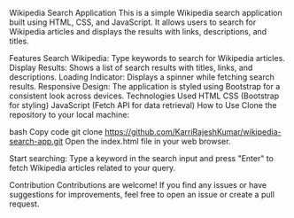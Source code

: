 Wikipedia Search Application
This is a simple Wikipedia search application built using HTML, CSS, and JavaScript. It allows users to search for Wikipedia articles and displays the results with links, descriptions, and titles.

Features
Search Wikipedia: Type keywords to search for Wikipedia articles.
Display Results: Shows a list of search results with titles, links, and descriptions.
Loading Indicator: Displays a spinner while fetching search results.
Responsive Design: The application is styled using Bootstrap for a consistent look across devices.
Technologies Used
HTML
CSS (Bootstrap for styling)
JavaScript (Fetch API for data retrieval)
How to Use
Clone the repository to your local machine:

bash
Copy code
git clone https://github.com/KarriRajeshKumar/wikipedia-search-app.git
Open the index.html file in your web browser.

Start searching: Type a keyword in the search input and press "Enter" to fetch Wikipedia articles related to your query.

Contribution
Contributions are welcome! If you find any issues or have suggestions for improvements, feel free to open an issue or create a pull request.
